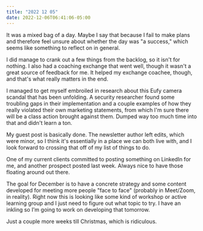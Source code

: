 ```yaml
---
title: "2022 12 05"
date: 2022-12-06T06:41:06-05:00
---
```


It was a mixed bag of a day. Maybe I say that because I fail to make plans and
therefore feel unsure about whether the day was "a success," which seems like
something to reflect on in general.

I did manage to crank out a few things from the backlog, so it isn't for
nothing. I also had a coaching exchange that went well, though it wasn't a great
source of feedback for me. It helped my exchange coachee, though, and that's
what really matters in the end.

I managed to get myself embroiled in research about this Eufy camera scandal
that has been unfolding. A security researcher found some troubling gaps in
their implementation and a couple examples of how they really violated their own
marketing statements, from which I'm sure there will be a class action brought
against them. Dumped way too much time into that and didn't learn a ton.

My guest post is basically done. The newsletter author left edits, which were
minor, so I think it's essentially in a place we can both live with, and I look
forward to crossing that off of my list of things to do.

One of my current clients committed to posting something on LinkedIn for me, and
another prospect posted last week. Always nice to have those floating around out
there.

The goal for December is to have a concrete strategy and some content developed
for meeting more people "face to face" (probably in Meet/Zoom, in
reality). Right now this is looking like some kind of workshop or active
learning group and I just need to figure out what topic to try. I have an
inkling so I'm going to work on developing that tomorrow.

Just a couple more weeks till Christmas, which is ridiculous.
